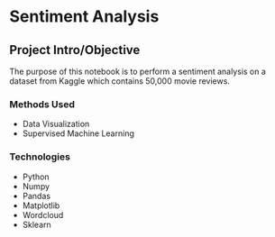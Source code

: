 # Sentiment Analysis

## Project Intro/Objective
The purpose of this notebook is to perform a sentiment analysis on a dataset from Kaggle which contains 50,000 movie reviews.

### Methods Used
* Data Visualization
* Supervised Machine Learning

### Technologies
* Python
* Numpy
* Pandas
* Matplotlib
* Wordcloud
* Sklearn
